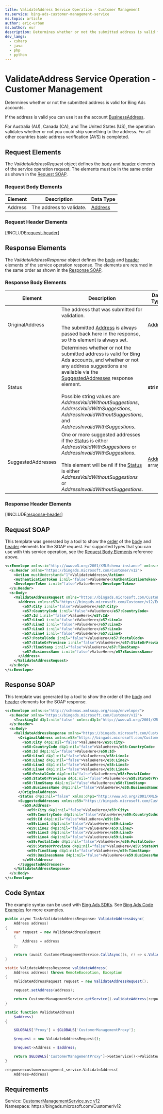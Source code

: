```yaml
---
title: ValidateAddress Service Operation - Customer Management
ms.service: bing-ads-customer-management-service
ms.topic: article
author: eric-urban
ms.author: eur
description: Determines whether or not the submitted address is valid for Bing Ads accounts.
dev_langs: 
  - csharp
  - java
  - php
  - python
---
```

# ValidateAddress Service Operation - Customer Management
Determines whether or not the submitted address is valid for Bing Ads accounts. 

If the address is valid you can use it as the account [BusinessAddress](advertiseraccount.md#businessaddress). 

For Australia (AU), Canada (CA), and The United States (US), the operation validates whether or not you could ship something to the address. For all other countries basic address verification (AVS) is completed. 

## <a name="request"></a>Request Elements
The *ValidateAddressRequest* object defines the [body](#request-body) and [header](#request-header) elements of the service operation request. The elements must be in the same order as shown in the [Request SOAP](#request-soap). 

### <a name="request-body"></a>Request Body Elements

|Element|Description|Data Type|
|-----------|---------------|-------------|
|<a name="address"></a>Address|The address to validate.|[Address](address.md)|

### <a name="request-header"></a>Request Header Elements
[!INCLUDE[request-header](./includes/request-header.md)]

## <a name="response"></a>Response Elements
The *ValidateAddressResponse* object defines the [body](#response-body) and [header](#response-header) elements of the service operation response. The elements are returned in the same order as shown in the [Response SOAP](#response-soap).

### <a name="response-body"></a>Response Body Elements

|Element|Description|Data Type|
|-----------|---------------|-------------|
|<a name="originaladdress"></a>OriginalAddress|The address that was submitted for validation.<br/><br/>The submitted [Address](#address) is always passed back here in the response, so this element is always set.|[Address](address.md)|
|<a name="status"></a>Status|Determines whether or not the submitted address is valid for Bing Ads accounts, and whether or not any address suggestions are available via the [SuggestedAddresses](#suggestedaddresses) response element.<br/><br/>Possible string values are *AddressValidWithoutSuggestions*, *AddressValidWithSuggestions*, *AddressInvalidWithoutSuggestions*, and *AddressInvalidWithSuggestions*.|**string**|
|<a name="suggestedaddresses"></a>SuggestedAddresses|One or more suggested addresses if the [Status](#status) is either *AddressValidWithSuggestions* or *AddressInvalidWithSuggestions*.<br/><br/>This element will be nil if the [Status](#status) is either *AddressValidWithoutSuggestions* or *AddressInvalidWithoutSuggestions*.|[Address](address.md) array|

### <a name="response-header"></a>Response Header Elements
[!INCLUDE[response-header](./includes/response-header.md)]

## <a name="request-soap"></a>Request SOAP
This template was generated by a tool to show the [order](../guides/services-protocol.md#element-order) of the [body](#request-body) and [header](#request-header) elements for the SOAP request. For supported types that you can use with this service operation, see the [Request Body Elements](#request-header) reference above.

```xml
<s:Envelope xmlns:i="http://www.w3.org/2001/XMLSchema-instance" xmlns:s="http://schemas.xmlsoap.org/soap/envelope/">
  <s:Header xmlns="https://bingads.microsoft.com/Customer/v12">
    <Action mustUnderstand="1">ValidateAddress</Action>
    <AuthenticationToken i:nil="false">ValueHere</AuthenticationToken>
    <DeveloperToken i:nil="false">ValueHere</DeveloperToken>
  </s:Header>
  <s:Body>
    <ValidateAddressRequest xmlns="https://bingads.microsoft.com/Customer/v12">
      <Address xmlns:e57="https://bingads.microsoft.com/Customer/v12/Entities" i:nil="false">
        <e57:City i:nil="false">ValueHere</e57:City>
        <e57:CountryCode i:nil="false">ValueHere</e57:CountryCode>
        <e57:Id i:nil="false">ValueHere</e57:Id>
        <e57:Line1 i:nil="false">ValueHere</e57:Line1>
        <e57:Line2 i:nil="false">ValueHere</e57:Line2>
        <e57:Line3 i:nil="false">ValueHere</e57:Line3>
        <e57:Line4 i:nil="false">ValueHere</e57:Line4>
        <e57:PostalCode i:nil="false">ValueHere</e57:PostalCode>
        <e57:StateOrProvince i:nil="false">ValueHere</e57:StateOrProvince>
        <e57:TimeStamp i:nil="false">ValueHere</e57:TimeStamp>
        <e57:BusinessName i:nil="false">ValueHere</e57:BusinessName>
      </Address>
    </ValidateAddressRequest>
  </s:Body>
</s:Envelope>
```

## <a name="response-soap"></a>Response SOAP
This template was generated by a tool to show the order of the [body](#response-body) and [header](#response-header) elements for the SOAP response.

```xml
<s:Envelope xmlns:s="http://schemas.xmlsoap.org/soap/envelope/">
  <s:Header xmlns="https://bingads.microsoft.com/Customer/v12">
    <TrackingId d3p1:nil="false" xmlns:d3p1="http://www.w3.org/2001/XMLSchema-instance">ValueHere</TrackingId>
  </s:Header>
  <s:Body>
    <ValidateAddressResponse xmlns="https://bingads.microsoft.com/Customer/v12">
      <OriginalAddress xmlns:e58="https://bingads.microsoft.com/Customer/v12/Entities" d4p1:nil="false" xmlns:d4p1="http://www.w3.org/2001/XMLSchema-instance">
        <e58:City d4p1:nil="false">ValueHere</e58:City>
        <e58:CountryCode d4p1:nil="false">ValueHere</e58:CountryCode>
        <e58:Id d4p1:nil="false">ValueHere</e58:Id>
        <e58:Line1 d4p1:nil="false">ValueHere</e58:Line1>
        <e58:Line2 d4p1:nil="false">ValueHere</e58:Line2>
        <e58:Line3 d4p1:nil="false">ValueHere</e58:Line3>
        <e58:Line4 d4p1:nil="false">ValueHere</e58:Line4>
        <e58:PostalCode d4p1:nil="false">ValueHere</e58:PostalCode>
        <e58:StateOrProvince d4p1:nil="false">ValueHere</e58:StateOrProvince>
        <e58:TimeStamp d4p1:nil="false">ValueHere</e58:TimeStamp>
        <e58:BusinessName d4p1:nil="false">ValueHere</e58:BusinessName>
      </OriginalAddress>
      <Status d4p1:nil="false" xmlns:d4p1="http://www.w3.org/2001/XMLSchema-instance">ValueHere</Status>
      <SuggestedAddresses xmlns:e59="https://bingads.microsoft.com/Customer/v12/Entities" d4p1:nil="false" xmlns:d4p1="http://www.w3.org/2001/XMLSchema-instance">
        <e59:Address>
          <e59:City d4p1:nil="false">ValueHere</e59:City>
          <e59:CountryCode d4p1:nil="false">ValueHere</e59:CountryCode>
          <e59:Id d4p1:nil="false">ValueHere</e59:Id>
          <e59:Line1 d4p1:nil="false">ValueHere</e59:Line1>
          <e59:Line2 d4p1:nil="false">ValueHere</e59:Line2>
          <e59:Line3 d4p1:nil="false">ValueHere</e59:Line3>
          <e59:Line4 d4p1:nil="false">ValueHere</e59:Line4>
          <e59:PostalCode d4p1:nil="false">ValueHere</e59:PostalCode>
          <e59:StateOrProvince d4p1:nil="false">ValueHere</e59:StateOrProvince>
          <e59:TimeStamp d4p1:nil="false">ValueHere</e59:TimeStamp>
          <e59:BusinessName d4p1:nil="false">ValueHere</e59:BusinessName>
        </e59:Address>
      </SuggestedAddresses>
    </ValidateAddressResponse>
  </s:Body>
</s:Envelope>
```

## <a name="example"></a>Code Syntax
The example syntax can be used with [Bing Ads SDKs](../guides/client-libraries.md). See [Bing Ads Code Examples](../guides/code-examples.md) for more examples.
```csharp
public async Task<ValidateAddressResponse> ValidateAddressAsync(
	Address address)
{
	var request = new ValidateAddressRequest
	{
		Address = address
	};

	return (await CustomerManagementService.CallAsync((s, r) => s.ValidateAddressAsync(r), request));
}
```
```java
static ValidateAddressResponse validateAddress(
	Address address) throws RemoteException, Exception
{
	ValidateAddressRequest request = new ValidateAddressRequest();

	request.setAddress(address);

	return CustomerManagementService.getService().validateAddress(request);
}
```
```php
static function ValidateAddress(
	$address)
{

	$GLOBALS['Proxy'] = $GLOBALS['CustomerManagementProxy'];

	$request = new ValidateAddressRequest();

	$request->Address = $address;

	return $GLOBALS['CustomerManagementProxy']->GetService()->ValidateAddress($request);
}
```
```python
response=customermanagement_service.ValidateAddress(
	Address=Address)
```

## Requirements
Service: [CustomerManagementService.svc v12](https://clientcenter.api.bingads.microsoft.com/Api/CustomerManagement/v12/CustomerManagementService.svc)  
Namespace: https\://bingads.microsoft.com/Customer/v12  

